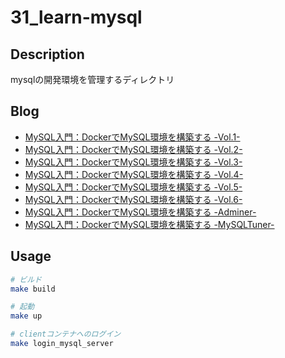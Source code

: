 # 31_learn-mysql

## Description

mysqlの開発環境を管理するディレクトリ

## Blog

- [MySQL入門：DockerでMySQL環境を構築する -Vol.1-](https://yossi-note.com/introduction-to-mysql-build-a-mysql-environment-with-docker-vol-1/)
- [MySQL入門：DockerでMySQL環境を構築する -Vol.2-](https://yossi-note.com/introduction-to-mysql-build-a-mysql-environment-with-docker-vol-2/)
- [MySQL入門：DockerでMySQL環境を構築する -Vol.3-](https://yossi-note.com/introduction-to-mysql-build-a-mysql-environment-with-docker-vol-3/)
- [MySQL入門：DockerでMySQL環境を構築する -Vol.4-](https://yossi-note.com/introduction-to-mysql-build-a-mysql-environment-with-docker-vol-4/)
- [MySQL入門：DockerでMySQL環境を構築する -Vol.5-](https://yossi-note.com/introduction-to-mysql-build-a-mysql-environment-with-docker-vol-5/)
- [MySQL入門：DockerでMySQL環境を構築する -Vol.6-](https://yossi-note.com/introduction-to-mysql-build-a-mysql-environment-with-docker-vol-6/)
- [MySQL入門：DockerでMySQL環境を構築する -Adminer-](https://yossi-note.com/introduction-to-mysql-build-a-mysql-environment-with-docker-adminer/)
- [MySQL入門：DockerでMySQL環境を構築する -MySQLTuner-](https://yossi-note.com/introduction-to-mysql-build-a-mysql-environment-with-docker-mysqltuner/)

## Usage

```sh
# ビルド
make build

# 起動
make up

# clientコンテナへのログイン
make login_mysql_server
```
